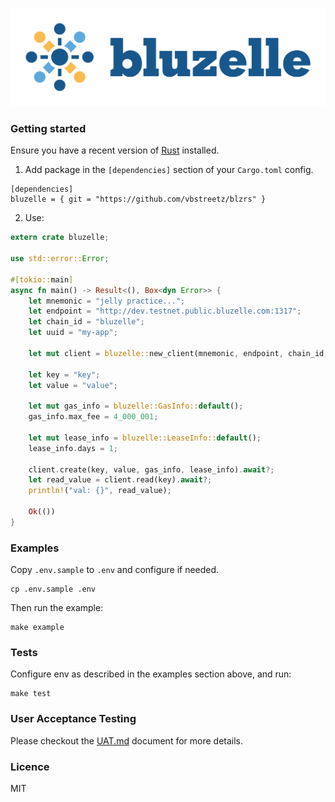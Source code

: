 ![](https://raw.githubusercontent.com/bluzelle/api/master/source/images/Bluzelle%20-%20Logo%20-%20Big%20-%20Colour.png)

### Getting started

Ensure you have a recent version of [Rust](https://www.rust-lang.org/) installed.

1. Add package in the `[dependencies]` section of your `Cargo.toml` config.

```
[dependencies]
bluzelle = { git = "https://github.com/vbstreetz/blzrs" }
```

2. Use:

```rust
extern crate bluzelle;

use std::error::Error;

#[tokio::main]
async fn main() -> Result<(), Box<dyn Error>> {
    let mnemonic = "jelly practice...";
    let endpoint = "http://dev.testnet.public.bluzelle.com:1317";
    let chain_id = "bluzelle";
    let uuid = "my-app";

    let mut client = bluzelle::new_client(mnemonic, endpoint, chain_id, uuid).await?;

    let key = "key";
    let value = "value";

    let mut gas_info = bluzelle::GasInfo::default();
    gas_info.max_fee = 4_000_001;

    let mut lease_info = bluzelle::LeaseInfo::default();
    lease_info.days = 1;

    client.create(key, value, gas_info, lease_info).await?;
    let read_value = client.read(key).await?;
    println!("val: {}", read_value);

    Ok(())
}
```

### Examples

Copy `.env.sample` to `.env` and configure if needed.

```
cp .env.sample .env
```

Then run the example:

```
make example
```

### Tests

Configure env as described in the examples section above, and run:

```
make test
```

### User Acceptance Testing

Please checkout the [UAT.md](https://github.com/vbstreetz/blzrs/blob/master/UAT.md) document for more details.

### Licence

MIT
